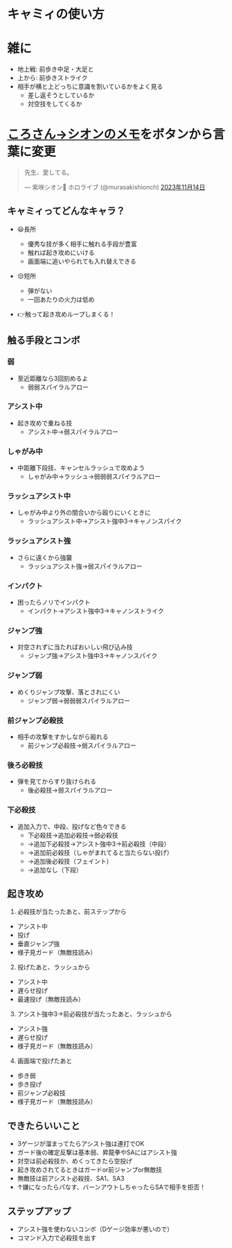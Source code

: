 # キャミィの使い方

# 雑に
- 地上戦: 前歩き中足・大足と
- 上から: 前歩きストライク
- 相手が横と上どっちに意識を割いているかをよく見る
    - 差し返そうとしているか
    - 対空技をしてくるか

# [ころさん→シオンのメモ](https://twitter.com/inugamikorone/status/1724169019471827295)をボタンから言葉に変更

<blockquote class="twitter-tweet" data-conversation="none" data-lang="ja" data-theme="dark"><p lang="ja" dir="ltr">先生、愛してる。</p>&mdash; 紫咲シオン🌙 ホロライブ (@murasakishionch) <a href="https://twitter.com/murasakishionch/status/1724333638287012086?ref_src=twsrc%5Etfw">2023年11月14日</a></blockquote> <script async src="https://platform.twitter.com/widgets.js" charset="utf-8"></script>

## キャミィってどんなキャラ？

- 😃長所
    - 優秀な技が多く相手に触れる手段が豊富
    - 触れば起き攻めにいける
    - 画面端に追いやられても入れ替えできる

- 😒短所
    - 弾がない
    - 一回あたりの火力は低め

- 👉触って起き攻めループしまくる！

## 触る手段とコンボ
### 弱
- 至近距離なら3回刻めるよ
    - 弱弱スパイラルアロー

### アシスト中
- 起き攻めで重ねる技
    - アシスト中→弱スパイラルアロー

### しゃがみ中
- 中距離下段技、キャンセルラッシュで攻めよう
    - しゃがみ中→ラッシュ→弱弱弱スパイラルアロー

### ラッシュアシスト中
- しゃがみ中より外の間合いから殴りにいくときに
    - ラッシュアシスト中→アシスト強中3→キャノンスパイク

### ラッシュアシスト強
- さらに遠くから強襲
    - ラッシュアシスト強→弱スパイラルアロー

### インパクト
- 困ったらノリでインパクト
    - インパクト→アシスト強中3→キャノンストライク

### ジャンプ強
- 対空されずに当たればおいしい飛び込み技
    - ジャンプ強→アシスト強中3→キャノンスパイク

### ジャンプ弱
- めくりジャンプ攻撃、落とされにくい
    - ジャンプ弱→弱弱弱スパイラルアロー

### 前ジャンプ必殺技
- 相手の攻撃をすかしながら殴れる
    - 前ジャンプ必殺技→弱スパイラルアロー

### 後ろ必殺技
- 弾を見てからすり抜けられる
    - 後必殺技→弱スパイラルアロー

### 下必殺技
- 追加入力で、中段、投げなど色々できる
    - 下必殺技→追加必殺技→弱必殺技
    - →追加下必殺技→アシスト強中3→前必殺技（中段）
    - →追加前必殺技（しゃがまれてると当たらない投げ）
    - →追加後必殺技（フェイント）
    - →追加なし（下段）

## 起き攻め
1. 必殺技が当たったあと、前ステップから
- アシスト中
- 投げ
- 垂直ジャンプ強
- 様子見ガード（無敵技読み）

2. 投げたあと、ラッシュから
- アシスト中
- 遅らせ投げ
- 最速投げ（無敵技読み）

3. アシスト強中3→前必殺技が当たったあと、ラッシュから
- アシスト強
- 遅らせ投げ
- 様子見ガード（無敵技読み）

4. 画面端で投げたあと
- 歩き弱
- 歩き投げ
- 前ジャンプ必殺技
- 様子見ガード（無敵技読み）

## できたらいいこと
- 3ゲージが溜まってたらアシスト強は連打でOK
- ガード後の確定反撃は基本弱、昇龍拳やSAにはアシスト強
- 対空は前必殺技か、めくってきたら空投げ
- 起き攻めされてるときはガードor前ジャンプor無敵技
- 無敵技は前アシスト必殺技、SA1、SA3
- ↑嫌になったらパなす、バーンアウトしちゃったらSAで相手を拒否！

## ステップアップ
- アシスト強を使わないコンボ（Dゲージ効率が悪いので）
- コマンド入力で必殺技を出す
